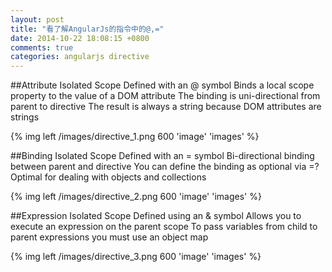```yaml
---
layout: post
title: "看了解AngularJs的指令中的@,="
date: 2014-10-22 18:08:15 +0800
comments: true
categories: angularjs directive
---
```


##Attribute Isolated ScopeDefined with an @ symbolBinds a local scope property to the value of a DOM attribute The binding is uni-directional from parent to directiveThe result is always a string because DOM attributes are strings

{% img left /images/directive_1.png  600 'image' 'images' %}

##Binding Isolated ScopeDefined with an = symbolBi-directional binding between parent and directive You can define the binding as optional via =? Optimal for dealing with objects and collections

{% img left /images/directive_2.png  600 'image' 'images' %}##Expression Isolated ScopeDefined using an & symbolAllows you to execute an expression on the parent scope To pass variables from child to parent expressions you must use an object map{% img left /images/directive_3.png  600 'image' 'images' %}